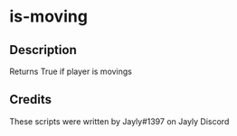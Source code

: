 # is-moving

## Description

Returns True if player is movings

## Credits

These scripts were written by Jayly#1397 on Jayly Discord
